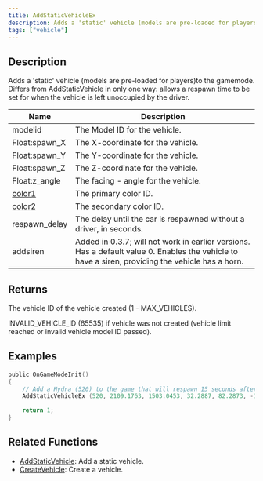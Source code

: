 ```yaml
---
title: AddStaticVehicleEx
description: Adds a 'static' vehicle (models are pre-loaded for players)to the gamemode.
tags: ["vehicle"]
---
```


## Description

Adds a 'static' vehicle (models are pre-loaded for players)to the gamemode. Differs from AddStaticVehicle in only one way: allows a respawn time to be set for when the vehicle is left unoccupied by the driver.

| Name                                     | Description                                                                                                                                      |
| ---------------------------------------- | ------------------------------------------------------------------------------------------------------------------------------------------------ |
| modelid                                  | The Model ID for the vehicle.                                                                                                                    |
| Float:spawn_X                            | The X-coordinate for the vehicle.                                                                                                                |
| Float:spawn_Y                            | The Y-coordinate for the vehicle.                                                                                                                |
| Float:spawn_Z                            | The Z-coordinate for the vehicle.                                                                                                                |
| Float:z_angle                            | The facing - angle for the vehicle.                                                                                                              |
| [color1](../resources/vehiclecolorid.md) | The primary color ID.                                                                                                                            |
| [color2](../resources/vehiclecolorid.md) | The secondary color ID.                                                                                                                          |
| respawn_delay                            | The delay until the car is respawned without a driver, in seconds.                                                                               |
| addsiren                                 | Added in 0.3.7; will not work in earlier versions. Has a default value 0. Enables the vehicle to have a siren, providing the vehicle has a horn. |

## Returns

The vehicle ID of the vehicle created (1 - MAX_VEHICLES).

INVALID_VEHICLE_ID (65535) if vehicle was not created (vehicle limit reached or invalid vehicle model ID passed).

## Examples

```c
public OnGameModeInit()
{
    // Add a Hydra (520) to the game that will respawn 15 seconds after being left
    AddStaticVehicleEx (520, 2109.1763, 1503.0453, 32.2887, 82.2873, -1, -1, 15);

    return 1;
}
```

## Related Functions

- [AddStaticVehicle](AddStaticVehicle.md): Add a static vehicle.
- [CreateVehicle](CreateVehicle.md): Create a vehicle.
